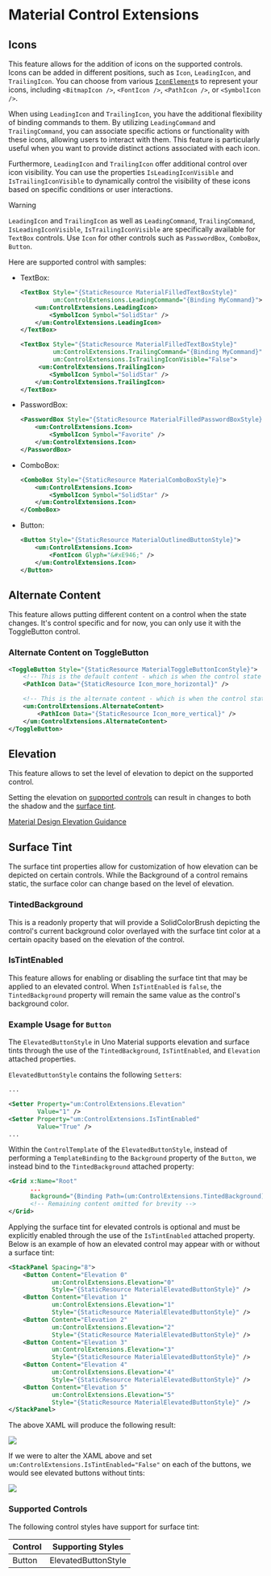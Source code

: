 # Material Control Extensions

## Icons

This feature allows for the addition of icons on the supported controls. Icons can be added in different positions, such as `Icon`, `LeadingIcon`, and `TrailingIcon`. You can choose from various [`IconElement`](https://docs.microsoft.com/en-us/windows/windows-app-sdk/api/winrt/microsoft.ui.xaml.controls.iconelement)s to represent your icons, including `<BitmapIcon />`, `<FontIcon />`, `<PathIcon />`, or `<SymbolIcon />`.

When using `LeadingIcon` and `TrailingIcon`, you have the additional flexibility of binding commands to them. By utilizing `LeadingCommand` and `TrailingCommand`, you can associate specific actions or functionality with these icons, allowing users to interact with them. This feature is particularly useful when you want to provide distinct actions associated with each icon.

Furthermore, `LeadingIcon` and `TrailingIcon` offer additional control over icon visibility. You can use the properties `IsLeadingIconVisible` and `IsTrailingIconVisible` to dynamically control the visibility of these icons based on specific conditions or user interactions.

> [!WARNING]
> `LeadingIcon` and `TrailingIcon` as well as `LeadingCommand`, `TrailingCommand`, `IsLeadingIconVisible`, `IsTrailingIconVisible` are specifically available for `TextBox` controls. Use `Icon` for other controls such as `PasswordBox`, `ComboBox`, `Button`.

Here are supported control with samples:

* TextBox:

    ```xml
    <TextBox Style="{StaticResource MaterialFilledTextBoxStyle}"
             um:ControlExtensions.LeadingCommand="{Binding MyCommand}">
        <um:ControlExtensions.LeadingIcon>
            <SymbolIcon Symbol="SolidStar" />
        </um:ControlExtensions.LeadingIcon>
    </TextBox>

    <TextBox Style="{StaticResource MaterialFilledTextBoxStyle}"
             um:ControlExtensions.TrailingCommand="{Binding MyCommand}"
             um:ControlExtensions.IsTrailingIconVisible="False">
         <um:ControlExtensions.TrailingIcon>
            <SymbolIcon Symbol="SolidStar" />
        </um:ControlExtensions.TrailingIcon>
    </TextBox>
    ```

* PasswordBox:

    ```xml
    <PasswordBox Style="{StaticResource MaterialFilledPasswordBoxStyle}">
        <um:ControlExtensions.Icon>
            <SymbolIcon Symbol="Favorite" />
        </um:ControlExtensions.Icon>
    </PasswordBox>
    ```

* ComboBox:

    ```xml
    <ComboBox Style="{StaticResource MaterialComboBoxStyle}">
        <um:ControlExtensions.Icon>
            <SymbolIcon Symbol="SolidStar" />
        </um:ControlExtensions.Icon>
    </ComboBox>
    ```

* Button:

    ```xml
    <Button Style="{StaticResource MaterialOutlinedButtonStyle}">
        <um:ControlExtensions.Icon>
            <FontIcon Glyph="&#xE946;" />
        </um:ControlExtensions.Icon>
    </Button>
    ```

## Alternate Content

This feature allows putting different content on a control when the state changes.
It's control specific and for now, you can only use it with the ToggleButton control.

### Alternate Content on ToggleButton

```xml
<ToggleButton Style="{StaticResource MaterialToggleButtonIconStyle}">
    <!-- This is the default content - which is when the control state is UNCHECKED (the default value of a ToggleButton) -->
    <PathIcon Data="{StaticResource Icon_more_horizontal}" />

    <!-- This is the alternate content - which is when the control state is CHECKED -->
    <um:ControlExtensions.AlternateContent>
        <PathIcon Data="{StaticResource Icon_more_vertical}" />
    </um:ControlExtensions.AlternateContent>
</ToggleButton>
```

## Elevation

This feature allows to set the level of elevation to depict on the supported control.

Setting the elevation on [supported controls](#supported-controls) can result in changes to both the shadow and the [surface tint](#surface-tint).

[Material Design Elevation Guidance](https://m3.material.io/styles/elevation/overview)

## Surface Tint

The surface tint properties allow for customization of how elevation can be depicted on certain controls. While the Background of a control remains static, the surface color can change based on the level of elevation.

### TintedBackground

This is a readonly property that will provide a SolidColorBrush depicting the control's current background color overlayed with the surface tint color at a certain opacity based on the elevation of the control.

### IsTintEnabled

This feature allows for enabling or disabling the surface tint that may be applied to an elevated control. When `IsTintEnabled` is `false`, the `TintedBackground` property will remain the same value as the control's background color.

### Example Usage for `Button`

The `ElevatedButtonStyle` in Uno Material supports elevation and surface tints through the use of the `TintedBackground`, `IsTintEnabled`, and `Elevation` attached properties.

`ElevatedButtonStyle` contains the following `Setter`s:

```xml
...

<Setter Property="um:ControlExtensions.Elevation"
        Value="1" />
<Setter Property="um:ControlExtensions.IsTintEnabled"
        Value="True" />
...
```

Within the `ControlTemplate` of the `ElevatedButtonStyle`, instead of performing a `TemplateBinding` to the `Background` property of the `Button`, we instead bind to the `TintedBackground` attached property:

```xml
<Grid x:Name="Root"
      ...
      Background="{Binding Path=(um:ControlExtensions.TintedBackground), RelativeSource={RelativeSource TemplatedParent}}">
      <!-- Remaining content omitted for brevity -->
</Grid>
```

Applying the surface tint for elevated controls is optional and must be explicitly enabled through the use of the `IsTintEnabled` attached property. Below is an example of how an elevated control may appear  with or without a surface tint:

```xml
<StackPanel Spacing="8">
    <Button Content="Elevation 0"
            um:ControlExtensions.Elevation="0"
            Style="{StaticResource MaterialElevatedButtonStyle}" />
    <Button Content="Elevation 1"
            um:ControlExtensions.Elevation="1"
            Style="{StaticResource MaterialElevatedButtonStyle}" />
    <Button Content="Elevation 2"
            um:ControlExtensions.Elevation="2"
            Style="{StaticResource MaterialElevatedButtonStyle}" />
    <Button Content="Elevation 3"
            um:ControlExtensions.Elevation="3"
            Style="{StaticResource MaterialElevatedButtonStyle}" />
    <Button Content="Elevation 4"
            um:ControlExtensions.Elevation="4"
            Style="{StaticResource MaterialElevatedButtonStyle}" />
    <Button Content="Elevation 5"
            um:ControlExtensions.Elevation="5"
            Style="{StaticResource MaterialElevatedButtonStyle}" />
</StackPanel> 
```

The above XAML will produce the following result:

![](assets/material-elevation-buttons.png)

If we were to alter the XAML above and set `um:ControlExtensions.IsTintEnabled="False"` on each of the buttons, we would see elevated buttons without tints:

![](assets/material-elevation-buttons-shadow-only.png)

### Supported Controls

The following control styles have support for surface tint:

| Control | Supporting Styles   |
|---------|---------------------|
| Button  | ElevatedButtonStyle |
